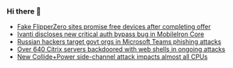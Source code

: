 ### Hi there 👋

<!--START_SECTION:feed-->
* [Fake FlipperZero sites promise free devices after completing offer](https://www.bleepingcomputer.com/news/security/fake-flipperzero-sites-promise-free-devices-after-completing-offer/)
* [Ivanti discloses new critical auth bypass bug in MobileIron Core](https://www.bleepingcomputer.com/news/security/ivanti-discloses-new-critical-auth-bypass-bug-in-mobileiron-core/)
* [Russian hackers target govt orgs in Microsoft Teams phishing attacks](https://www.bleepingcomputer.com/news/security/russian-hackers-target-govt-orgs-in-microsoft-teams-phishing-attacks/)
* [Over 640 Citrix servers backdoored with web shells in ongoing attacks](https://www.bleepingcomputer.com/news/security/over-640-citrix-servers-backdoored-with-web-shells-in-ongoing-attacks/)
* [New Collide+Power side-channel attack impacts almost all CPUs](https://www.bleepingcomputer.com/news/security/new-collide-pluspower-side-channel-attack-impacts-almost-all-cpus/)
<!--END_SECTION:feed-->

<!--
**frankenk/frankenk** is a ✨ _special_ ✨ repository because its `README.md` (this file) appears on your GitHub profile.

Here are some ideas to get you started:

- 🔭 I’m currently working on ...
- 🌱 I’m currently learning ...
- 👯 I’m looking to collaborate on ...
- 🤔 I’m looking for help with ...
- 💬 Ask me about ...
- 📫 How to reach me: ...
- 😄 Pronouns: ...
- ⚡ Fun fact: ...
-->



